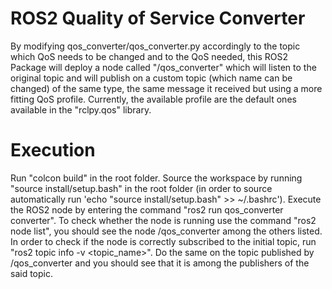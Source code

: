 # ROS2 Quality of Service Converter
By modifying qos_converter/qos_converter.py accordingly to the topic which QoS needs to be changed and to the QoS needed, this ROS2 Package will deploy a node called "/qos_converter" which will listen to the original topic and will publish on a custom topic (which name can be changed) of the same type, the same message it received but using a more fitting QoS profile. Currently, the available profile are the default ones available in the "rclpy.qos" library.

# Execution
Run "colcon build" in the root folder. Source the workspace by running "source install/setup.bash" in the root folder (in order to source automatically run 'echo "source install/setup.bash" >> ~/.bashrc'). Execute the ROS2 node by entering the command "ros2 run qos_converter converter".
To check whether the node is running use the command "ros2 node list", you should see the node /qos_converter among the others listed. 
In order to check if the node is correctly subscribed to the initial topic, run "ros2 topic info -v <topic_name>".
Do the same on the topic published by /qos_converter and you should see that it is among the publishers of the said topic. 
